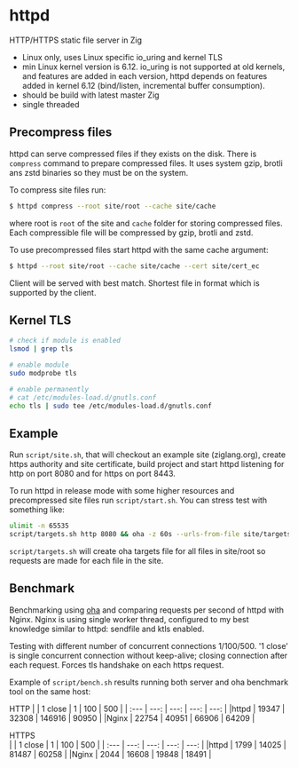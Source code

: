# httpd 

HTTP/HTTPS static file server in Zig 

- Linux only, uses Linux specific io_uring and kernel TLS
- min Linux kernel version is 6.12. io_uring is not supported at old kernels, and features are added in each version, httpd depends on features added in kernel 6.12 (bind/listen, incremental buffer consumption). 
- should be build with latest master Zig
- single threaded


## Precompress files

httpd can serve compressed files if they exists on the disk. There is `compress`
command to prepare compressed files. It uses system gzip, brotli ans zstd
binaries so they must be on the system.

To compress site files run: 
```sh
$ httpd compress --root site/root --cache site/cache
```
where root is `root` of the site and `cache` folder for storing compressed files. Each compressible file will be compressed by gzip, brotli and zstd.

To use precompressed files start httpd with the same cache argument:
```sh
$ httpd --root site/root --cache site/cache --cert site/cert_ec
```
Client will be served with best match. Shortest file in format which is supported by the client. 


## Kernel TLS

```sh
# check if module is enabled
lsmod | grep tls

# enable module
sudo modprobe tls

# enable permanently
# cat /etc/modules-load.d/gnutls.conf
echo tls | sudo tee /etc/modules-load.d/gnutls.conf
```

## Example

Run `script/site.sh`, that will checkout an example site (ziglang.org), create https authority and site certificate, build project and start httpd listening for http on port 8080 and for https on port 8443.

To run httpd in release mode with some higher resources and precompressed site files run `script/start.sh`. You can stress test with something like: 

```sh
ulimit -n 65535
script/targets.sh http 8080 && oha -z 60s --urls-from-file site/targets-oha -c 10000 -w --cacert site/ca/cert.pem
```
`script/targets.sh` will create oha targets file for all files in site/root so requests are made for each file in the site. 


## Benchmark

Benchmarking using [oha](https://github.com/hatoo/oha) and comparing requests
per second of httpd with Nginx. Nginx is using single worker thread, configured
to my best knowledge similar to httpd: sendfile and ktls enabled.

Testing with different number of concurrent connections 1/100/500. '1 close'
is  single concurrent  connection without  keep-alive; closing  connection after
each request. Forces tls handshake on each https request.

Example of `script/bench.sh` results running both server and oha benchmark tool on the same host:

HTTP
|      | 1 close   | 1         | 100       | 500       |
| :--- | ---:      | ---:      | ---:      | ---:      |
|httpd | 19347     | 32308     | 146916    | 90950     |
|Nginx | 22754     | 40951     |  66906    | 64209     |
                                           
HTTPS                                      
|      | 1 close   | 1         | 100       | 500       |
| :--- | ---:      | ---:      | ---:      | ---:      |
|httpd |  1799     | 14025     |  81487    | 60258     |
|Nginx |  2044     | 16608     |  19848    | 18491     |

                
<!--

- sets and checks Etag, returns 304 if they match
- sets Last-Modified for browser caching

USR1, section o monitoring
open files, mozda imati section o configuration

https://atlarge-research.com/pdfs/2024-bingimarsson-msc_thesis.pdf  
https://blog.cloudflare.com/missing-manuals-io_uring-worker-pool/  

cd site/root && find . -type f -exec ls -lSh {} + && cd -
-->
